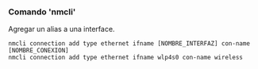 ### Comando 'nmcli'

Agregar un alias a una interface.

	nmcli connection add type ethernet ifname [NOMBRE_INTERFAZ] con-name [NOMBRE_CONEXION]
	nmcli connection add type ethernet ifname wlp4s0 con-name wireless

